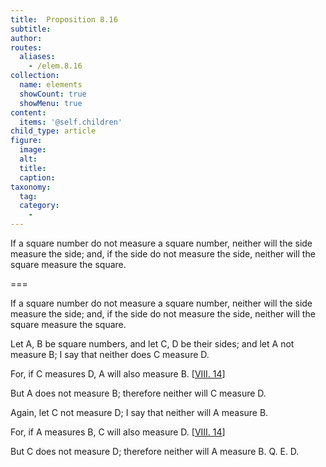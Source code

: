 ```yaml
---
title:  Proposition 8.16
subtitle: 
author:
routes:
  aliases:
    - /elem.8.16
collection:
  name: elements
  showCount: true
  showMenu: true
content:
  items: '@self.children'
child_type: article
figure:
  image:
  alt:
  title:
  caption:
taxonomy:
  tag:
  category:
    - 
---
```


<p>
       <hi rend="ital">If a square number do not measure a square number, neither will the side measure the side; and, if the side do not measure the side, neither will the square measure the square.</hi>
      </p>

===

<p>
       <span class="ital">If a square number do not measure a square number, neither will the side measure the side; and, if the side do not measure the side, neither will the square measure the square.</span>
      </p>

<p>Let <span class="ital">A</span>, <span class="ital">B</span> be square numbers, and let <span class="ital">C</span>, <span class="ital">D</span> be their sides; and let <span class="ital">A</span> not measure <span class="ital">B</span>; I say that neither does <span class="ital">C</span> measure <span class="ital">D</span>. </p>

<p>For, if <span class="ital">C</span> measures <span class="ital">D</span>, <span class="ital">A</span> will also measure <span class="ital">B</span>. [<a href="/elem.8.14">VIII. 14</a>] 
      </p>

<p>But <span class="ital">A</span> does not measure <span class="ital">B</span>; therefore neither will <span class="ital">C</span> measure <span class="ital">D</span>. </p>

<p>Again, let <span class="ital">C</span> not measure <span class="ital">D</span>; I say that neither will <span class="ital">A</span> measure <span class="ital">B</span>. </p>

<p>For, if <span class="ital">A</span> measures <span class="ital">B</span>, <span class="ital">C</span> will also measure <span class="ital">D</span>. [<a href="/elem.8.14">VIII. 14</a>] </p>

<p>But <span class="ital">C</span> does not measure <span class="ital">D</span>; therefore neither will <span class="ital">A</span> measure <span class="ital">B</span>. Q. E. D.</p>

